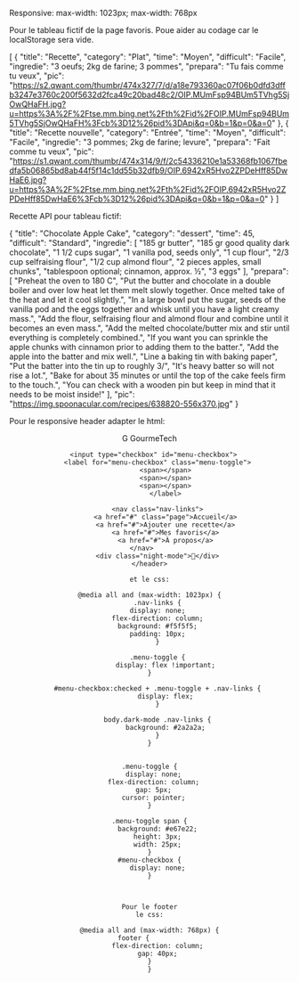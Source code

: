 Responsive:  max-width: 1023px; max-width: 768px

Pour le tableau fictif de la page favoris. Poue aider au codage car le localStorage sera vide.

[
    {
        "title": "Recette",
        "category": "Plat",
        "time": "Moyen",
        "difficult": "Facile",
        "ingredie": "3 oeufs; 2kg de farine; 3 pommes",
        "prepara": "Tu fais comme tu veux",
        "pic": "https://s2.qwant.com/thumbr/474x327/7/d/a18e793360ac07f06b0dfd3dffb3247e3760c200f5632d2fca49c20bad48c2/OIP.MUmFsp94BUm5TVhg5SjOwQHaFH.jpg?u=https%3A%2F%2Ftse.mm.bing.net%2Fth%2Fid%2FOIP.MUmFsp94BUm5TVhg5SjOwQHaFH%3Fcb%3D12%26pid%3DApi&q=0&b=1&p=0&a=0"
    },
    {
        "title": "Recette nouvelle",
        "category": "Entrée",
        "time": "Moyen",
        "difficult": "Facile",
        "ingredie": "3 pommes; 2kg de farine; levure",
        "prepara": "Fait comme tu veux",
        "pic": "https://s1.qwant.com/thumbr/474x314/9/f/2c54336210e1a53368fb1067fbedfa5b06865bd8ab44f5f14c1dd55b32dfb9/OIP.6942xR5Hvo2ZPDeHff85DwHaE6.jpg?u=https%3A%2F%2Ftse.mm.bing.net%2Fth%2Fid%2FOIP.6942xR5Hvo2ZPDeHff85DwHaE6%3Fcb%3D12%26pid%3DApi&q=0&b=1&p=0&a=0"
    }
]

Recette API pour tableau fictif:

{
    "title": "Chocolate Apple Cake",
    "category": "dessert",
    "time": 45,
    "difficult": "Standard",
    "ingredie": [
        "185 gr butter",
        "185 gr good quality dark chocolate",
        "1 1/2 cups sugar",
        "1 vanilla pod, seeds only",
        "1 cup flour",
        "2/3 cup selfraising flour",
        "1/2 cup almond flour",
        "2 pieces apples, small chunks",
        "tablespoon optional; cinnamon, approx. ½",
        "3 eggs"
    ],
    "prepara": [
        "Preheat the oven to 180 C",
        "Put the butter and chocolate in a double boiler and over low heat let them melt slowly together. Once melted take of the heat and let it cool slightly.",
        "In a large bowl put the sugar, seeds of the vanilla pod and the eggs together and whisk until you have a light creamy mass.",
        "Add the flour, selfraising flour and almond flour and combine until it becomes an even mass.",
        "Add the melted chocolate/butter mix and stir until everything is completely combined.",
        "If you want you can sprinkle the apple chunks with cinnamon prior to adding them to the batter.",
        "Add the apple into the batter and mix well.",
        "Line a baking tin with baking paper",
        "Put the batter into the tin up to roughly 3/",
        "It's heavy batter so will not rise a lot.",
        "Bake for about 35 minutes or until the top of the cake feels firm to the touch.",
        "You can check with a wooden pin but keep in mind that it needs to be moist inside!"
    ],
    "pic": "https://img.spoonacular.com/recipes/638820-556x370.jpg"
}





Pour le responsive header
adapter le html:

<header>
        <div class="logo">
            <span class="icon">G</span>
            <span class="name">GourmeTech</span>
        </div>        

        <input type="checkbox" id="menu-checkbox">  
        <label for="menu-checkbox" class="menu-toggle">
            <span></span>
            <span></span>
            <span></span>
            </label>

        <nav class="nav-links">
            <a href="#" class="page">Accueil</a>
            <a href="#">Ajouter une recette</a>
            <a href="#">Mes favoris</a>
            <a href="#">À propos</a>
        </nav>        
        <div class="night-mode">🌙</div>
    </header>

    et le css:

    @media all and (max-width: 1023px) {
        .nav-links {
        display: none;
        flex-direction: column;
        background: #f5f5f5;
        padding: 10px;
        }
    
        .menu-toggle {
            display: flex !important;
        }    
    
        #menu-checkbox:checked + .menu-toggle + .nav-links {
            display: flex;
        }
    
        body.dark-mode .nav-links {
            background: #2a2a2a;
        }
    }


    .menu-toggle {
      display: none;
      flex-direction: column;
      gap: 5px;
      cursor: pointer;
    }

    .menu-toggle span {
        background: #e67e22;
        height: 3px;
        width: 25px;
    }
    #menu-checkbox {
        display: none;
    }

    

    Pour le footer
    le css:

    @media all and (max-width: 768px) {
    footer {        
        flex-direction: column;
        gap: 40px;
    }
    }

    
